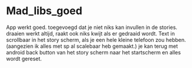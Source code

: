 # Mad_libs_goed
App werkt goed. 
toegevoegd dat je niet niks kan invullen in de stories.
draaien werkt altijd, raakt ook niks kwijt als er gedraaid wordt.
Text in scrollbaar in het story scherm, als je een hele kleine telefoon zou hebben. (aangezien ik alles met sp al scalebaar heb gemaakt.)
je kan terug met android back button van het story scherm naar het startscherm en alles wordt gereset.
